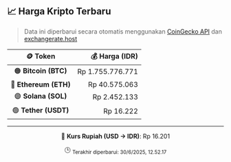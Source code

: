 

<!-- HARGA_KRIPTO -->
## 📈 Harga Kripto Terbaru

> Data ini diperbarui secara otomatis menggunakan [CoinGecko API](https://www.coingecko.com/) dan [exchangerate.host](https://exchangerate.host/)

<div align="center">

| 🪙 Token | 💰 Harga (IDR) |
|:------:|---------------:|
| 🟠 **Bitcoin (BTC)**   | Rp 1.755.776.771 |
| 🔵 **Ethereum (ETH)**  | Rp 40.575.063 |
| 🟣 **Solana (SOL)**    | Rp 2.452.133 |
| 🟢 **Tether (USDT)**   | Rp 16.222 |

---

💱 **Kurs Rupiah (USD → IDR)**: Rp 16.201

🕒 <sub>Terakhir diperbarui: 30/6/2025, 12.52.17</sub>

</div>
<!-- /HARGA_KRIPTO -->